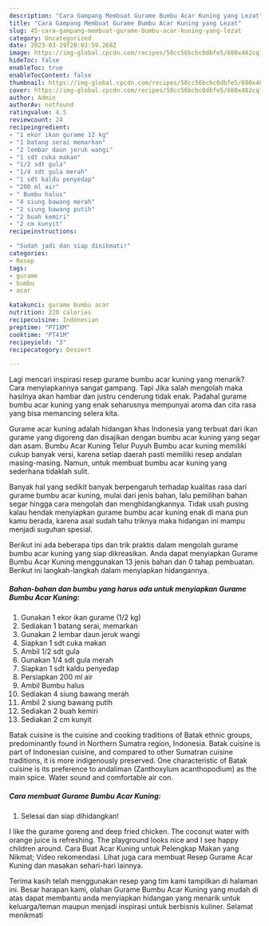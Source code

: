 ```yaml
---
description: "Cara Gampang Membuat Gurame Bumbu Acar Kuning yang Lezat"
title: "Cara Gampang Membuat Gurame Bumbu Acar Kuning yang Lezat"
slug: 45-cara-gampang-membuat-gurame-bumbu-acar-kuning-yang-lezat
category: Uncategorized
date: 2023-03-29T20:03:59.268Z
image: https://img-global.cpcdn.com/recipes/58cc56bcbc0dbfe5/680x482cq70/gurame-bumbu-acar-kuning-foto-resep-utama.jpg
hideToc: false
enableToc: true
enableTocContent: false
thumbnail: https://img-global.cpcdn.com/recipes/58cc56bcbc0dbfe5/680x482cq70/gurame-bumbu-acar-kuning-foto-resep-utama.jpg
cover: https://img-global.cpcdn.com/recipes/58cc56bcbc0dbfe5/680x482cq70/gurame-bumbu-acar-kuning-foto-resep-utama.jpg
author: Admin
authorAv: notfound
ratingvalue: 4.5
reviewcount: 24
recipeingredient:
- "1 ekor ikan gurame 12 kg"
- "1 batang serai memarkan"
- "2 lembar daun jeruk wangi"
- "1 sdt cuka makan"
- "1/2 sdt gula"
- "1/4 sdt gula merah"
- "1 sdt kaldu penyedap"
- "200 ml air"
- " Bumbu halus"
- "4 siung bawang merah"
- "2 siung bawang putih"
- "2 buah kemiri"
- "2 cm kunyit"
recipeinstructions:

- "Sudah jadi dan siap dinikmati!"
categories:
- Resep
tags:
- gurame
- bumbu
- acar

katakunci: gurame bumbu acar 
nutrition: 220 calories
recipecuisine: Indonesian
preptime: "PT18M"
cooktime: "PT41M"
recipeyield: "3"
recipecategory: Dessert

---
```



Lagi mencari inspirasi resep gurame bumbu acar kuning yang menarik? Cara menyiapkannya sangat gampang. Tapi Jika salah mengolah maka hasilnya akan hambar dan justru cenderung tidak enak. Padahal gurame bumbu acar kuning yang enak seharusnya mempunyai aroma dan cita rasa yang bisa memancing selera kita.


Gurame acar kuning adalah hidangan khas Indonesia yang terbuat dari ikan gurame yang digoreng dan disajikan dengan bumbu acar kuning yang segar dan asam. Bumbu Acar Kuning Telur Puyuh Bumbu acar kuning memiliki cukup banyak versi, karena setiap daerah pasti memiliki resep andalan masing-masing. Namun, untuk membuat bumbu acar kuning yang sederhana tidaklah sulit.

Banyak hal yang sedikit banyak berpengaruh terhadap kualitas rasa dari gurame bumbu acar kuning, mulai dari jenis bahan, lalu pemilihan bahan segar hingga cara mengolah dan menghidangkannya. Tidak usah pusing kalau hendak menyiapkan gurame bumbu acar kuning enak di mana pun kamu berada, karena asal sudah tahu triknya maka hidangan ini mampu menjadi suguhan spesial.


Berikut ini ada beberapa tips dan trik praktis dalam mengolah gurame bumbu acar kuning yang siap dikreasikan. Anda dapat menyiapkan Gurame Bumbu Acar Kuning menggunakan 13 jenis bahan dan 0 tahap pembuatan. Berikut ini langkah-langkah dalam menyiapkan hidangannya.

<!--inarticleads1-->

##### Bahan-bahan dan bumbu yang harus ada untuk menyiapkan Gurame Bumbu Acar Kuning:

1. Gunakan 1 ekor ikan gurame (1/2 kg)
1. Sediakan 1 batang serai, memarkan
1. Gunakan 2 lembar daun jeruk wangi
1. Siapkan 1 sdt cuka makan
1. Ambil 1/2 sdt gula
1. Gunakan 1/4 sdt gula merah
1. Siapkan 1 sdt kaldu penyedap
1. Persiapkan 200 ml air
1. Ambil  Bumbu halus
1. Sediakan 4 siung bawang merah
1. Ambil 2 siung bawang putih
1. Sediakan 2 buah kemiri
1. Sediakan 2 cm kunyit


Batak cuisine is the cuisine and cooking traditions of Batak ethnic groups, predominantly found in Northern Sumatra region, Indonesia. Batak cuisine is part of Indonesian cuisine, and compared to other Sumatran cuisine traditions, it is more indigenously preserved. One characteristic of Batak cuisine is its preference to andaliman (Zanthoxylum acanthopodium) as the main spice. Water sound and comfortable air con. 

<!--inarticleads2-->

##### Cara membuat Gurame Bumbu Acar Kuning:


1. Selesai dan siap dihidangkan!

I like the gurame goreng and deep fried chicken. The coconut water with orange juice is refreshing. The playground looks nice and I see happy children around. Cara Buat Acar Kuning untuk Pelengkap Makan yang Nikmat; Video rekomendasi. Lihat juga cara membuat Resep Gurame Acar Kuning dan masakan sehari-hari lainnya. 

Terima kasih telah menggunakan resep yang tim kami tampilkan di halaman ini. Besar harapan kami, olahan Gurame Bumbu Acar Kuning yang mudah di atas dapat membantu anda menyiapkan hidangan yang menarik untuk keluarga/teman maupun menjadi inspirasi untuk berbisnis kuliner. Selamat menikmati
